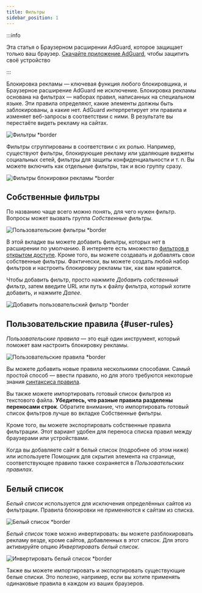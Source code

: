 ```yaml
---
title: Фильтры
sidebar_position: 1
---
```


:::info

Эта статья о Браузерном расширении AdGuard, которое защищает только ваш браузер. [Скачайте приложение AdGuard](https://agrd.io/download-kb-adblock), чтобы защитить своё устройство

:::

Блокировка рекламы — ключевая функция любого блокировщика, и Браузерное расширение AdGuard не исключение. Блокировка рекламы основана на фильтрах — наборах правил, написанных на специальном языке. Эти правила определяют, какие элементы должны быть заблокированы, а какие нет. AdGuard интерпретирует эти правила и изменяет веб-запросы в соответствии с ними. В результате вы перестаёте видеть рекламу на сайтах.

![Фильтры \*border](https://cdn.adtidy.org/content/Kb/ad_blocker/browser_extension/ad_blocker_browser_extension_filters.png)

Фильтры сгруппированы в соответствии с их ролью. Например, существуют фильтры, блокирующие рекламу или удаляющие виджеты социальных сетей, фильтры для защиты конфиденциальности и т. п. Вы можете включить как отдельные фильтры, так и всю группу сразу.

![Фильтры блокировки рекламы \*border](https://cdn.adtidy.org/content/Kb/ad_blocker/browser_extension/ad_blocker_browser_extension_filters1.png)

## Собственные фильтры

По названию чаще всего можно понять, для чего нужен фильтр. Вопросы может вызвать группа _Собственные фильтры_.

![Пользовательские фильтры \*border](https://cdn.adtidy.org/content/Kb/ad_blocker/browser_extension/ad_blocker_browser_extension_custom_filters.png)

В этой вкладке вы можете добавить фильтры, которых нет в расширении по умолчанию. В интернете есть множество [фильтров в открытом доступе](https://filterlists.com). Кроме того, вы можете создавать и добавлять свои собственные фильтры. Фактически, вы можете создать любой набор фильтров и настроить блокировку рекламы так, как вам нравится.

Чтобы добавить фильтр, просто нажмите _Добавить собственный фильтр_, затем введите URL или путь к файлу фильтра, который хотите добавить, и нажмите _Далее_.

![Добавить пользовательский фильтр \*border](https://cdn.adtidy.org/content/Kb/ad_blocker/browser_extension/ad_blocker_browser_extension_custom_filters1.png)

## Пользовательские правила {#user-rules}

_Пользовательские правила_ — это ещё один инструмент, который поможет вам настроить блокировку рекламы.

![Пользовательские правила \*border](https://cdn.adtidy.org/content/Kb/ad_blocker/browser_extension/ad_blocker_browser_extension_user_rules.png)

Вы можете добавить новые правила несколькими способами. Самый простой способ — ввести правило, но для этого требуются некоторые знания [синтаксиса правила](/general/ad-filtering/create-own-filters).

Вы также можете импортировать готовый список фильтров из текстового файла. **Убедитесь, что разные правила разделены переносами строк**. Обратите внимание, что импортировать готовый список фильтров лучше во вкладке Собственные фильтры.

Кроме того, вы можете экспортировать собственные правила фильтрации. Этот вариант удобен для переноса списка правил между браузерами или устройствами.

Когда вы добавляете сайт в белый список (подробнее об этом ниже) или используете Помощник для скрытия элемента на странице, соответствующее правило также сохраняется в _Пользовательских правилах_.

## Белый список

_Белый список_ используется для исключения определённых сайтов из фильтрации. Правила блокировки не применяются к сайтам из списка.

![Белый список \*border](https://cdn.adtidy.org/content/Kb/ad_blocker/browser_extension/ad_blocker_browser_extension_allowlist.png)

_Белый список_ тоже можно инвертировать: вы можете разблокировать рекламу везде, кроме сайтов, добавленных в этот список. Для этого активируйте опцию _Инвертировать белый список_.

![Инвертировать белый список \*border](https://cdn.adtidy.org/content/Kb/ad_blocker/browser_extension/ad_blocker_browser_extension_allowlist1.png)

Также вы можете импортировать и экспортировать существующие белые списки. Это полезно, например, если вы хотите применять одинаковые правила в каждом из ваших браузеров.
